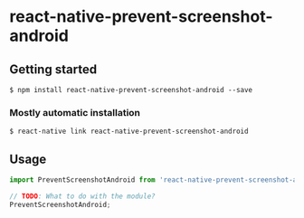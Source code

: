 # react-native-prevent-screenshot-android

## Getting started

`$ npm install react-native-prevent-screenshot-android --save`

### Mostly automatic installation

`$ react-native link react-native-prevent-screenshot-android`

## Usage
```javascript
import PreventScreenshotAndroid from 'react-native-prevent-screenshot-android';

// TODO: What to do with the module?
PreventScreenshotAndroid;
```
